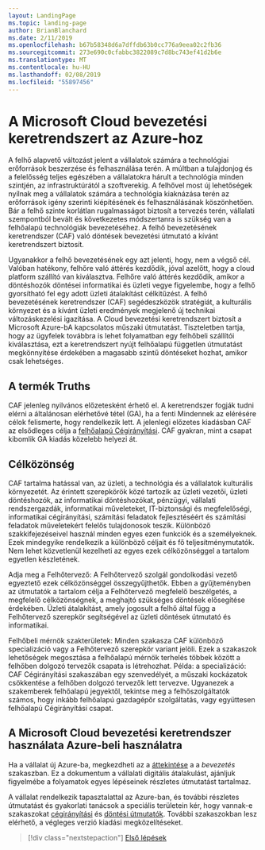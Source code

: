 ```yaml
---
layout: LandingPage
ms.topic: landing-page
author: BrianBlanchard
ms.date: 2/11/2019
ms.openlocfilehash: b67b58348d6a7dffdb63b0cc776a9eea02c2fb36
ms.sourcegitcommit: 273e690c0cfabbc3822089c7d8bc743ef41d2b6e
ms.translationtype: MT
ms.contentlocale: hu-HU
ms.lasthandoff: 02/08/2019
ms.locfileid: "55897456"
---
```

# <a name="microsoft-cloud-adoption-framework-for-azure"></a>A Microsoft Cloud bevezetési keretrendszert az Azure-hoz

A felhő alapvető változást jelent a vállalatok számára a technológiai erőforrások beszerzése és felhasználása terén. A múltban a tulajdonjog és a felelősség teljes egészében a vállalatokra hárult a technológia minden szintjén, az infrastruktúrától a szoftverekig. A felhővel most új lehetőségek nyílnak meg a vállalatok számára a technológia kiaknázása terén az erőforrások igény szerinti kiépítésének és felhasználásának köszönhetően. Bár a felhő szinte korlátlan rugalmasságot biztosít a tervezés terén, vállalati szempontból bevált és következetes módszertanra is szükség van a felhőalapú technológiák bevezetéséhez. A felhő bevezetésének keretrendszer (CAF) való döntések bevezetési útmutató a kívánt keretrendszert biztosít.

Ugyanakkor a felhő bevezetésének egy azt jelenti, hogy, nem a végső cél. Valóban hatékony, felhőre való áttérés kezdődik, jóval azelőtt, hogy a cloud platform szállító van kiválasztva. Felhőre való áttérés kezdődik, amikor a döntéshozók döntései informatikai és üzleti vegye figyelembe, hogy a felhő gyorsítható fel egy adott üzleti átalakítást célkitűzést. A felhő bevezetésének keretrendszer (CAF) segédeszközök stratégiát, a kulturális környezet és a kívánt üzleti eredmények megjelenő új technikai változáskezelési igazítása. A Cloud bevezetési keretrendszert biztosít a Microsoft Azure-bA kapcsolatos műszaki útmutatást. Tiszteletben tartja, hogy az ügyfelek továbbra is lehet folyamatban egy felhőbeli szállítói kiválasztása, ezt a keretrendszert nyújt felhőalapú független útmutatást megkönnyítése érdekében a magasabb szintű döntéseket hozhat, amikor csak lehetséges.

## <a name="product-truths"></a>A termék Truths

CAF jelenleg nyilvános előzetesként érhető el. A keretrendszer fogják tudni elérni a általánosan elérhetővé tétel (GA), ha a fenti Mindennek az elérésére célok felismerte, hogy rendelkezik lett. A jelenlegi előzetes kiadásban CAF az elsődleges célja a [felhőalapú Cégirányítási](./governance/journeys/overview.md). CAF gyakran, mint a csapat kibomlik GA kiadás közelebb helyezi át.

## <a name="audience"></a>Célközönség

CAF tartalma hatással van, az üzleti, a technológia és a vállalatok kulturális környezetét. Az érintett szerepkörök közé tartozik az üzleti vezetői, üzleti döntéshozók, az informatikai döntéshozókat, pénzügyi, vállalati rendszergazdák, informatikai műveleteket, IT-biztonsági és megfelelőségi, informatikai cégirányítási, számítási feladatok fejlesztéséért és számítási feladatok műveletekért felelős tulajdonosok teszik. Különböző szakkifejezéseivel használ minden egyes ezen funkciók és a személyeknek. Ezek mindegyike rendelkezik a különböző céljait és fő teljesítménymutatók. Nem lehet közvetlenül kezelheti az egyes ezek célközönséggel a tartalom egyetlen készletének.

Adja meg a Felhőtervező: A Felhőtervező szolgál gondolkodási vezető egyeztető ezek célközönséggel összegyűjthetők. Ebben a gyűjteményben az útmutatók a tartalom célja a Felhőtervező megfelelő beszélgetés, a megfelelő célközönségnek, a meghajtó szükséges döntések elősegítése érdekében. Üzleti átalakítást, amely jogosult a felhő által függ a Felhőtervező szerepkör segítségével az üzleti döntések útmutató és informatikai.

Felhőbeli mérnök szakterületek: Minden szakasza CAF különböző specializáció vagy a Felhőtervező szerepkör variant jelöli. Ezek a szakaszok lehetőségek megosztása a felhőalapú mérnök terhelés többek között a felhőben dolgozó tervezők csapata is létrehozhat. Példa: a specializáció: CAF Cégirányítási szakaszában egy szenvedélyét, a műszaki kockázatok csökkentése a felhőben dolgozó tervezők lett tervezve. Ugyanezek a szakemberek felhőalapú jegyektől, tekintse meg a felhőszolgáltatók számos, hogy inkább felhőalapú gazdagépőr szolgáltatás, vagy együttesen felhőalapú Cégirányítási csapat.

## <a name="how-to-use-the-microsoft-cloud-adoption-framework-for-azure"></a>A Microsoft Cloud bevezetési keretrendszer használata Azure-beli használatra

Ha a vállalat új Azure-ba, megkezdheti az a [áttekintése](./getting-started/overview.md) a a *bevezetés* szakaszban. Ez a dokumentum a vállalati digitális átalakulást, ajánljuk figyelmébe a folyamatok egyes lépéseinek részletes útmutatást tartalmaz.

A vállalat rendelkezik tapasztalattal az Azure-ban, és további részletes útmutatást és gyakorlati tanácsok a speciális területein kér, hogy vannak-e szakaszokat [cégirányítási](./governance/overview.md) és [döntési útmutatók](./decision-guides/overview.md). További szakaszokban lesz elérhető, a végleges verzió kiadási megközelítéseket.

> [!div class="nextstepaction"]
> [Első lépések](./getting-started/overview.md)